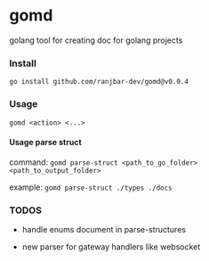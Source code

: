 # gomd

golang tool for creating doc for golang projects


### Install 

`go install github.com/ranjbar-dev/gomd@v0.0.4`


### Usage 

`gomd <action> <...>`

#### Usage parse struct 

command: `gomd parse-struct <path_to_go_folder> <path_to_output_folder>`

example: `gomd parse-struct ./types ./docs`


### TODOS 

- handle enums document in parse-structures 

- new parser for gateway handlers like websocket 